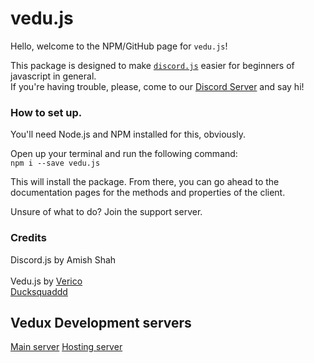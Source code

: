 # vedu.js

Hello, welcome to the NPM/GitHub page for `vedu.js`!

This package is designed to make [`discord.js`](https://npmjs.org/discord.js) easier for beginners of javascript in general.<br>
If you're having trouble, please, come to our [Discord Server](#Vedux-Development-servers) and say hi!<br>

###  How to set up.

You'll need Node.js and NPM installed for this, obviously.<br>

Open up your terminal and run the following command:<br>
```npm i --save vedu.js```

This will install the package. 
From there, you can go ahead to the documentation pages for the methods and properties of the client. <br>

Unsure of what to do? Join the support server.<br>

### Credits

Discord.js by Amish Shah <br> <br>
Vedu.js by [Verico](https://github.com/bqini)<br> [Ducksquaddd](https://github.com/ducksquaddd)

## Vedux Development servers

[Main server](https://discord.gg/AVbasQ3BGA)
[Hosting server](https://discord.gg/a4CBQMvwKg)
